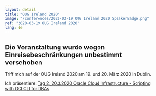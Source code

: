 ```yaml
---
layout: detail
title: "OUG Ireland 2020"
image: "/conferences/2020-03-19 OUG Ireland 2020 SpeakerBadge.png"
ref: "2020-03-19 OUG Ireland 2020"
lang: de
---
```


## **Die Veranstaltung wurde wegen Einreisebeschränkungen unbestimmt verschoben**

Triff mich auf der OUG Ireland 2020 am 19. und 20. März 2020 in Dublin.

Ich präsentiere:
[Tag 2, 20.3.2020 Oracle Cloud Infrastructure - Scripting with OCI CLI for DBAs](https://ukoug.org/page/RobertMarzIreland2020)


